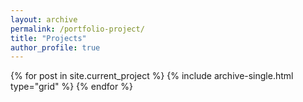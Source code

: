 ```yaml
---
layout: archive
permalink: /portfolio-project/
title: "Projects"
author_profile: true
---
```

<div class="grid__wrapper">
  {% for post in site.current_project %}
    {% include archive-single.html type="grid" %}
  {% endfor %}
</div>

